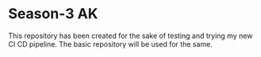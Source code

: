 # Season-3 AK
This repository has been created for the sake of testing and trying my new CI CD pipeline. The basic repository will be used for the same.  
